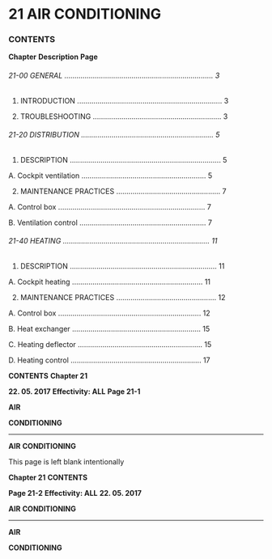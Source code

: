 # 21 AIR CONDITIONING

### CONTENTS

**Chapter** **Description** **Page**

###### 21-00 GENERAL ......................................................................... 3

1. INTRODUCTION ....................................................................... 3

2. TROUBLESHOOTING ............................................................... 3

###### 21-20 DISTRIBUTION ................................................................. 5

1. DESCRIPTION .......................................................................... 5

A. Cockpit ventilation ............................................................. 5

2. MAINTENANCE PRACTICES ................................................... 7

A. Control box ........................................................................ 7

B. Ventilation control .............................................................. 7

###### 21-40 HEATING ........................................................................ 11

1. DESCRIPTION ........................................................................ 11

A. Cockpit heating ................................................................ 11

2. MAINTENANCE PRACTICES ................................................. 12

A. Control box ...................................................................... 12

B. Heat exchanger ............................................................... 15

C. Heating deflector ............................................................. 15

D. Heating control ................................................................ 17

**CONTENTS** **Chapter 21**

**22. 05. 2017** **Effectivity: ALL** **Page 21-1**


**AIR**

**CONDITIONING**


-----

**AIR**
**CONDITIONING**

This page is left blank intentionally

**Chapter 21** **CONTENTS**

**Page 21-2** **Effectivity: ALL** **22. 05. 2017**


**AIR**
**CONDITIONING**


-----

**AIR**

**CONDITIONING**

